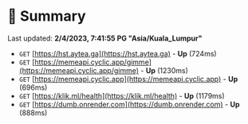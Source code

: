 # 📖 Summary
Last updated: **2/4/2023, 7:41:55 PG "Asia/Kuala_Lumpur"**

- `GET` [https://hst.aytea.ga](https://hst.aytea.ga) - **Up** (724ms)
- `GET` [https://memeapi.cyclic.app/gimme](https://memeapi.cyclic.app/gimme) - **Up** (1230ms)
- `GET` [https://memeapi.cyclic.app](https://memeapi.cyclic.app) - **Up** (696ms)
- `GET` [https://klik.ml/health](https://klik.ml/health) - **Up** (1179ms)
- `GET` [https://dumb.onrender.com](https://dumb.onrender.com) - **Up** (888ms)
